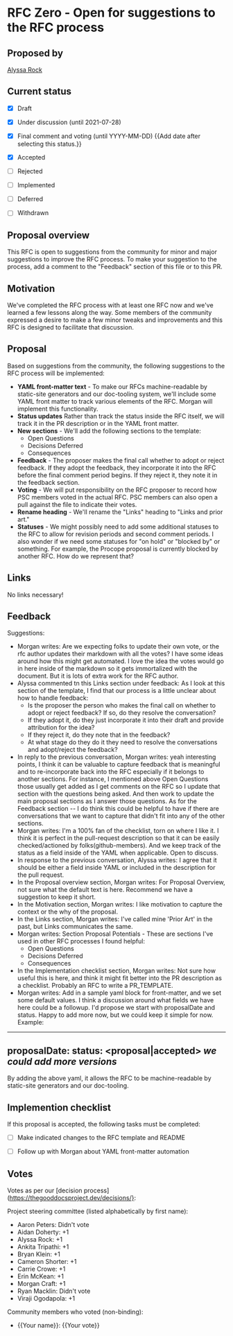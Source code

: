 # RFC Zero - Open for suggestions to the RFC process

## Proposed by

[Alyssa Rock](https://thegooddocs.slack.com/team/U012KCMPP0V)

## Current status

- [x] Draft
- [x] Under discussion (until 2021-07-28)
- [x] Final comment and voting (until YYYY-MM-DD) {{Add date after selecting this status.}}
- [x] Accepted
- [ ] Rejected
- [ ] Implemented
- [ ] Deferred
- [ ] Withdrawn


## Proposal overview

This RFC is open to suggestions from the community for minor and major suggestions to improve the RFC process.
To make your suggestion to the process, add a comment to the "Feedback" section of this file or to this PR.


## Motivation

We've completed the RFC process with at least one RFC now and we've learned a few lessons along the way.
Some members of the community expressed a desire to make a few minor tweaks and improvements and this RFC is designed to facilitate that discussion.


## Proposal

Based on suggestions from the community, the following suggestions to the RFC process will be implemented:

- **YAML front-matter text** - To make our RFCs machine-readable by static-site generators and our doc-tooling system, we'll include some YAML front matter to track various elements of the RFC. Morgan will implement this functionality.
- **Status updates** Rather than track the status inside the RFC itself, we will track it in the PR description or in the YAML front matter.
- **New sections** - We'll add the following sections to the template:
  - Open Questions
  - Decisions Deferred
  - Consequences
- **Feedback** - The proposer makes the final call whether to adopt or reject feedback. If they adopt the feedback, they incorporate it into the RFC before the final comment period begins. If they reject it, they note it in the feedback section.
- **Voting** - We will put responsibility on the RFC proposer to record how PSC members voted in the actual RFC. PSC members can also open a pull against the file to indicate their votes.
- **Rename heading** - We'll rename the "Links" heading to "Links and prior art."
- **Statuses** - We might possibly need to add some additional statuses to the RFC to allow for revision periods and second comment periods. I also wonder if we need some statuses for "on hold" or "blocked by" or something. For example, the Procope proposal is currently blocked by another RFC. How do we represent that?


## Links

No links necessary!

## Feedback

Suggestions:

- Morgan writes: Are we expecting folks to update their own vote, or the rfc author updates their markdown with all the votes? I have some ideas around how this might get automated. I love the idea the votes would go in here inside of the markdown so it gets immortalized with the document. But it is lots of extra work for the RFC author.
- Alyssa commented tn this Links section under feedback: As I look at this section of the template, I find that our process is a little unclear about how to handle feedback:
  - Is the proposer the person who makes the final call on whether to adopt or reject feedback? If so, do they resolve the conversation?
  - If they adopt it, do they just incorporate it into their draft and provide attribution for the idea?
  - If they reject it, do they note that in the feedback?
  - At what stage do they do it they need to resolve the conversations and adopt/reject the feedback?
- In reply to the previous conversation, Morgan writes: yeah interesting points, I think it can be valuable to capture feedback that is meaningful and to re-incorporate back into the RFC especially if it belongs to another sections. For instance, I mentioned above Open Questions those usually get added as I get comments on the RFC so I update that section with the questions being asked. And then work to update the main proposal sections as I answer those questions. As for the Feedback section -- I do think this could be helpful to have if there are conversations that we want to capture that didn't fit into any of the other sections.
- Morgan writes: I'm a 100% fan of the checklist, torn on where I like it. I think it is perfect in the pull-request description so that it can be easily checked/actioned by folks(github-members). And we keep track of the status as a field inside of the YAML when applicable. Open to discuss.
- In response to the previous conversation, Alyssa writes: I agree that it should be either a field inside YAML or included in the description for the pull request.
- In the Proposal overview section, Morgan writes: For Proposal Overview, not sure what the default text is here. Recommend we have a suggestion to keep it short.
- In the Motivation section, Morgan writes: I like motivation to capture the context or the why of the proposal.
- In the Links section, Morgan writes: I've called mine 'Prior Art' in the past, but Links communicates the same.
- Morgan writes: Section Proposal Potentials - These are sections I've used in other RFC processes I found helpful:
  - Open Questions
  - Decisions Deferred
  - Consequences
- In the Implementation checklist section, Morgan writes: Not sure how useful this is here, and think it might fit better into the PR description as a checklist. Probably an RFC to write a PR_TEMPLATE.
- Morgan writes: Add in a sample yaml block for front-matter, and we set some default values. I think a discussion around what fields we have here could be a followup. I'd propose we start with proposalDate and status. Happy to add more now, but we could keep it simple for now. Example:

---
proposalDate: <yyyy-mm-dd>
status: <proposal|accepted> _we could add more versions_
---
By adding the above yaml, it allows the RFC to be machine-readable by static-site generators and our doc-tooling.


## Implemention checklist

If this proposal is accepted, the following tasks must be completed:

- [ ] Make indicated changes to the RFC template and README
- [ ] Follow up with Morgan about YAML front-matter automation


## Votes

Votes as per our [decision process](https://thegooddocsproject.dev/decisions/}:

Project steering committee (listed alphabetically by first name):

- Aaron Peters: Didn't vote
- Aidan Doherty: +1
- Alyssa Rock: +1
- Ankita Tripathi: +1
- Bryan Klein: +1
- Cameron Shorter: +1
- Carrie Crowe: +1
- Erin McKean: +1
- Morgan Craft: +1
- Ryan Macklin: Didn't vote
- Viraji Ogodapola: +1

Community members who voted (non-binding):

- {{Your name}}: {{Your vote}}
